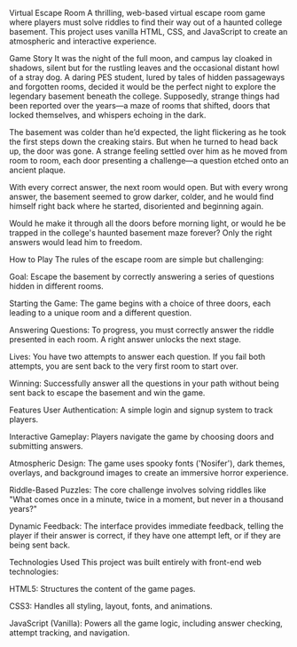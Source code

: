 Virtual Escape Room
A thrilling, web-based virtual escape room game where players must solve riddles to find their way out of a haunted college basement. This project uses vanilla HTML, CSS, and JavaScript to create an atmospheric and interactive experience.

Game Story
It was the night of the full moon, and campus lay cloaked in shadows, silent but for the rustling leaves and the occasional distant howl of a stray dog. A daring PES student, lured by tales of hidden passageways and forgotten rooms, decided it would be the perfect night to explore the legendary basement beneath the college. Supposedly, strange things had been reported over the years—a maze of rooms that shifted, doors that locked themselves, and whispers echoing in the dark.

The basement was colder than he’d expected, the light flickering as he took the first steps down the creaking stairs. But when he turned to head back up, the door was gone. A strange feeling settled over him as he moved from room to room, each door presenting a challenge—a question etched onto an ancient plaque.

With every correct answer, the next room would open. But with every wrong answer, the basement seemed to grow darker, colder, and he would find himself right back where he started, disoriented and beginning again.

Would he make it through all the doors before morning light, or would he be trapped in the college's haunted basement maze forever? Only the right answers would lead him to freedom.

How to Play
The rules of the escape room are simple but challenging:

Goal: Escape the basement by correctly answering a series of questions hidden in different rooms.

Starting the Game: The game begins with a choice of three doors, each leading to a unique room and a different question.

Answering Questions: To progress, you must correctly answer the riddle presented in each room. A right answer unlocks the next stage.

Lives: You have two attempts to answer each question. If you fail both attempts, you are sent back to the very first room to start over.

Winning: Successfully answer all the questions in your path without being sent back to escape the basement and win the game.

Features
User Authentication: A simple login and signup system to track players.

Interactive Gameplay: Players navigate the game by choosing doors and submitting answers.

Atmospheric Design: The game uses spooky fonts ('Nosifer'), dark themes, overlays, and background images to create an immersive horror experience.

Riddle-Based Puzzles: The core challenge involves solving riddles like "What comes once in a minute, twice in a moment, but never in a thousand years?"

Dynamic Feedback: The interface provides immediate feedback, telling the player if their answer is correct, if they have one attempt left, or if they are being sent back.

Technologies Used
This project was built entirely with front-end web technologies:

HTML5: Structures the content of the game pages.

CSS3: Handles all styling, layout, fonts, and animations.

JavaScript (Vanilla): Powers all the game logic, including answer checking, attempt tracking, and navigation.
